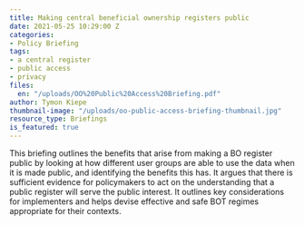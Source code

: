 ```yaml
---
title: Making central beneficial ownership registers public
date: 2021-05-25 10:29:00 Z
categories:
- Policy Briefing
tags:
- a central register
- public access
- privacy
files:
  en: "/uploads/OO%20Public%20Access%20Briefing.pdf"
author: Tymon Kiepe
thumbnail-image: "/uploads/oo-public-access-briefing-thumbnail.jpg"
resource_type: Briefings
is_featured: true
---
```


This briefing outlines the benefits that arise from making a BO register public by looking at how different user groups are able to use the data when it is made public, and identifying the benefits this has. It argues that there is sufficient evidence for policymakers to act on the understanding that a public register will serve the public interest. It outlines key considerations for implementers and helps devise effective and safe BOT regimes appropriate for their contexts.